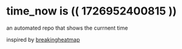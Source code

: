 # time_now is (( 1726952400815 ))

an automated repo that shows the currnent time

inspired by [breakingheatmap](https://github.com/breakingheatmap/breakingheatmap)